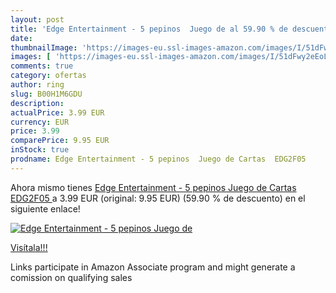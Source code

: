 ```yaml
---
layout: post
title: 'Edge Entertainment - 5 pepinos  Juego de al 59.90 % de descuento'
date: 
thumbnailImage: 'https://images-eu.ssl-images-amazon.com/images/I/51dFwy2eEoL._SL200_.jpg'
images: [ 'https://images-eu.ssl-images-amazon.com/images/I/51dFwy2eEoL._SL200_.jpg' ]
comments: true
category: ofertas
author: ring
slug: B00H1M6GDU
description:
actualPrice: 3.99 EUR
currency: EUR
price: 3.99
comparePrice: 9.95 EUR
inStock: true
prodname: Edge Entertainment - 5 pepinos  Juego de Cartas  EDG2F05 
---
```


Ahora mismo tienes [Edge Entertainment - 5 pepinos  Juego de Cartas  EDG2F05 ](https://www.amazon.es/dp/B00H1M6GDU/?tag=tolees-21) a 3.99 EUR (original: 9.95 EUR) (59.90 %  de descuento) en el siguiente enlace!

[![Edge Entertainment - 5 pepinos  Juego de](https://images-eu.ssl-images-amazon.com/images/I/51dFwy2eEoL._SL200_.jpg)](https://www.amazon.es/dp/B00H1M6GDU/?tag=tolees-21)

[Visítala!!!](https://www.amazon.es/dp/B00H1M6GDU/?tag=tolees-21)

Links participate in Amazon Associate program and might generate a comission on qualifying sales
